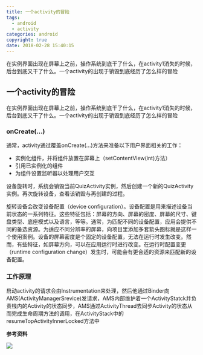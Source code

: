 ```yaml
---
title: 一个activity的冒险
tags:
  - android
  - activity
categories: android
copyright: true
date: 2018-02-28 15:40:15
---
```

在实例界面出现在屏幕上之前，操作系统到底干了什么，在activity1消失的时候，后台到底又干了什么。一个activity的出现于销毁到底经历了怎么样的冒险
<!--more-->
## 一个activity的冒险
在实例界面出现在屏幕上之前，操作系统到底干了什么，在activity1消失的时候，后台到底又干了什么。一个activity的出现于销毁到底经历了怎么样的冒险

### onCreate(...)
通常，activity通过覆盖onCreate(...)方法来准备以下用户界面相关的工作：

* 实例化组件，并将组件放置在屏幕上（setContentView(int)方法）
* 引用已实例化的组件
* 为组件设置监听器以处理用户交互

设备旋转时，系统会销毁当前QuizActivity实例，然后创建一个新的QuizActivity实例。再次旋转设备，查看该销毁与再创建的过程。

旋转设备会改变设备配置（device configuration）。设备配置是用来描述设备当前状态的一系列特征。这些特征包括：屏幕的方向、屏幕的密度、屏幕的尺寸、键盘类型、底座模式以及语言，等等。通常，为匹配不同的设备配置，应用会提供不同的备选资源。为适应不同分辨率的屏幕，向项目里添加多套箭头图标就是这样一个使用案例。设备的屏幕密度是个固定的设备配置，无法在运行时发生改变。然而，有些特征，如屏幕方向，可以在应用运行时进行改变。在运行时配置变更（runtime configuration change）发生时，可能会有更合适的资源来匹配新的设备配置。

### 工作原理
启动activity的请求会由Instrumentation来处理，然后他通过Binder向AMS(ActivityManagerSrevice)发请求，AMS内部维护着一个ActivityStatck并负责栈内的Activity的状态同步，AMS通过ActivityThread去同步Activity的状态从而完成生命周期方法的调用，在ActivityStack中的resumeTopActivityInnerLocked方法中


**参考资料**
[]()

![](http://static.zhyjor.com/wexin.png)
